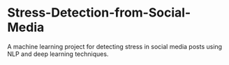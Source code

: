 # Stress-Detection-from-Social-Media
A machine learning project for detecting stress in social media posts using NLP and deep learning techniques.
